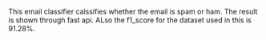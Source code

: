 This email classifier calssifies whether the email is spam or ham. The result is shown through fast api. ALso the f1_score for the dataset used in this is 91.28%. 
